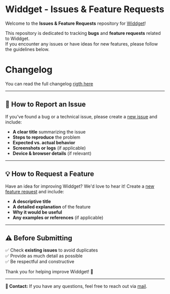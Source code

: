 # Widdget - Issues & Feature Requests

Welcome to the **Issues & Feature Requests** repository for [Widdget](https://www.widdget.app)!  

This repository is dedicated to tracking **bugs** and **feature requests** related to Widdget.  
If you encounter any issues or have ideas for new features, please follow the guidelines below.

# Changelog

You can read the full changelog [rigth here](https://panel.widdget.app/panel/306cf632-443b-46e7-a604-81f27fe0c6dc/fullscreen)

---

## 📌 How to Report an Issue  
If you've found a bug or a technical issue, please create a [new issue](https://github.com/Widdget/widdget-issues/issues/new?template=Blank+issue) and include:  

- **A clear title** summarizing the issue  
- **Steps to reproduce** the problem  
- **Expected vs. actual behavior**  
- **Screenshots or logs** (if applicable)  
- **Device & browser details** (if relevant)  

---

## 💡 How to Request a Feature  
Have an idea for improving Widdget? We'd love to hear it! Create a [new feature request](https://github.com/widdget-issues/issues/new?template=feature_request.md) and include:  

- **A descriptive title**  
- **A detailed explanation** of the feature  
- **Why it would be useful**  
- **Any examples or references** (if applicable)  

---

## ⚠️ Before Submitting  
✅ Check **existing issues** to avoid duplicates  
✅ Provide as much detail as possible  
✅ Be respectful and constructive  

Thank you for helping improve Widdget! 🚀  

---
**📩 Contact:** If you have any questions, feel free to reach out via [mail](mailto:eduard3v@gmail.com).  

